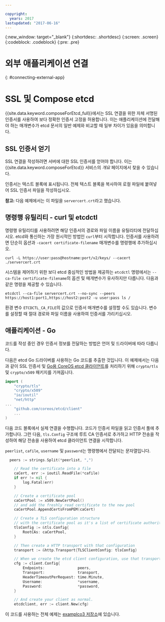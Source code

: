 ```yaml
---

copyright:
  years: 2017
lastupdated: "2017-06-16"
---
```


{:new_window: target="_blank"}
{:shortdesc: .shortdesc}
{:screen: .screen}
{:codeblock: .codeblock}
{:pre: .pre}

# 외부 애플리케이션 연결
{: #connecting-external-app}

# SSL 및 Compose etcd

{{site.data.keyword.composeForEtcd_full}}에서는 SSL 연결을 위한 자체 서명된 인증서를 사용하여 보다 정확한 인증서 고정을 허용합니다. 이는 애플리케이션에 전달해야 하는 매개변수가 etcd 문서의 일반 예제와 비교할 때 일부 차이가 있음을 의미합니다.

## SSL 인증서 얻기

SSL 연결을 작성하려면 서버에 대한 SSL 인증서를 얻어야 합니다. 이는 {{site.data.keyword.composeForEtcd}} 서비스의 *개요* 페이지에서 찾을 수 있습니다.

인증서는 텍스트 블록에 표시됩니다. 전체 텍스트 블록을 복사하여 로컬 파일에 붙여넣어 SSL 인증서 파일을 작성하십시오. 

**참고:** 다음 예제에서는 이 파일을 `servercert.crt`라고 했습니다.

## 명령행 유틸리티 - curl 및 etcdctl

명령행 유틸리티를 사용하려면 해당 인증서의 경로와 파일 이름을 유틸리티에 전달하십시오.
etcd와 통신하는 가장 원시적인 방법인 `curl`부터 시작합니다. 인증서를 사용하려면 단순히 옵션과 `-cacert certificate-filename` 매개변수를 명령행에 추가하십시오.

```shell
curl -L https://user:pass@hostname:port/v2/keys/ --cacert ./servercert.crt

```

시스템을 제어하기 위한 보다 etcd 중심적인 방법을 제공하는 `etcdctl` 명령에서는 `--ca-file certificate-filename`의 옵션 및 매개변수가 유사하지만 다릅니다. 다음과 같은 명령을 제공할 수 있습니다.

```shell
etcdctl --ca-file servercert.crt --no-sync --peers https://host1:port1,https://host2:post2 -u user:pass ls /

```

환경 변수 `ETCDCTL_CA_FILE`의 값으로 인증서 매개변수를 설정할 수도 있습니다. 변수를 설정할 때 절대 경로와 파일 이름을 사용하여 인증서를 가리키십시오.

## 애플리케이션 - Go

코드를 작성 중인 경우 인증서 정보를 전달하는 방법은 언어 및 드라이버에 따라 다릅니다. 

다음은 etcd Go 드라이버를 사용하는 Go 코드를 추출한 것입니다. 이 예제에서는 다음과 같이 SSL 인증서 및 [Go용 CoreOS etcd 클라이언트](https://godoc.org/github.com/coreos/etcd/client)를 처리하기 위해 `crypto/tls` 및 `crypto/x509` 패키지를 가져옵니다.

```go
import (
	"crypto/tls"
	"crypto/x509"
	"io/ioutil"
	"net/http"
...
	"github.com/coreos/etcd/client"
	...
)
```

다음 코드 블록에서 실제 연결을 수행합니다. 코드가 인증서 파일을 읽고 인증서 풀에 추가합니다. 그런 다음, `tls.Config` 구조에 루트 CA 인증서로 추가하고 HTTP 전송을 작성하여 해당 전송을 사용하여 etcd 클라이언트 연결을 시작합니다.

`peerlist`, `cafile`, `username` 및 `password`는 명령행에서 잔달되는 문자열입니다. 

```go
  peers := strings.Split(*peerlist, ",")

	// Read the certificate into a file
	caCert, err := ioutil.ReadFile(*cafile)
	if err != nil {
		log.Fatal(err)
	}

	// Create a certificate pool
	caCertPool := x509.NewCertPool()
	// and add the freshly read certificate to the new pool
	caCertPool.AppendCertsFromPEM(caCert)

	// Create a TLS configuration structure
	// with the certificate pool as it's a list of certificate authorities
	tlsConfig := &tls.Config{
		RootCAs: caCertPool,
	}

	// Then create a HTTP transport with that configuration
	transport := &http.Transport{TLSClientConfig: tlsConfig}

	// When we create the etcd client configuration, use that transport
	cfg := client.Config{
		Endpoints:               peers,
		Transport:               transport,
		HeaderTimeoutPerRequest: time.Minute,
		Username:                *username,
		Password:                *password,
	}

	// And create your client as normal. 
	etcdclient, err := client.New(cfg)
```

이 코드를 사용하는 전체 예제는 [examplco3 저장소](https://github.com/compose-ex/examplco3)에 있습니다.
